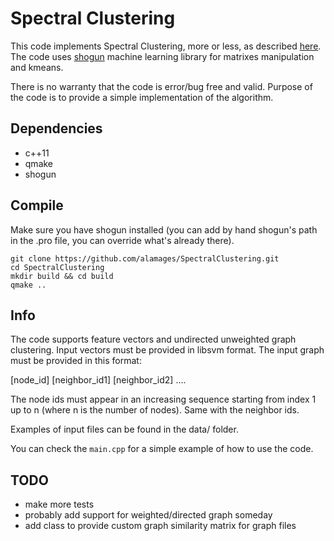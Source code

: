 # Spectral Clustering

This code implements Spectral Clustering, more or less, as described [here](http://www.informatik.uni-hamburg.de/ML/contents/people/luxburg/publications/Luxburg07_tutorial.pdf). The code uses  [shogun](https://github.com/shogun-toolbox/shogun) machine learning library for matrixes manipulation and kmeans.

There is no warranty that the code is error/bug free and valid. Purpose of the code is to provide a simple implementation of the algorithm. 

Dependencies
--------------------

 * c++11 
 * qmake 
 * shogun

Compile
------------

Make sure you have shogun installed (you can add by hand shogun's path in the .pro file, you can override what's already there). 

`git clone https://github.com/alamages/SpectralClustering.git`  
`cd SpectralClustering`  
`mkdir build && cd build`  
`qmake ..`  

Info
---------------

The code supports feature vectors and undirected unweighted graph  clustering. Input vectors must be provided in libsvm format. The input graph must be provided in this format:

[node\_id] [neighbor\_id1] [neighbor\_id2] ....

The node ids must appear in an increasing sequence starting from index 1 up to n (where n is the number of nodes). Same with the neighbor ids.

Examples of input files can be found in the data/ folder.

You can check the `main.cpp` for a simple example of how to use the code.

TODO
------
 
 * make more tests
 * probably add support for weighted/directed graph someday
 * add class to provide custom graph similarity matrix for graph files 

